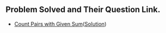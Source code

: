 ## Problem Solved and Their Question Link.

- [Count Pairs with Given Sum](https://practice.geeksforgeeks.org/problems/count-pairs-with-given-sum5022/1#)([Solution](https://github.com/siddharth2016/problem-solving/blob/master/GFG/count_pairs_given_sum.py))

